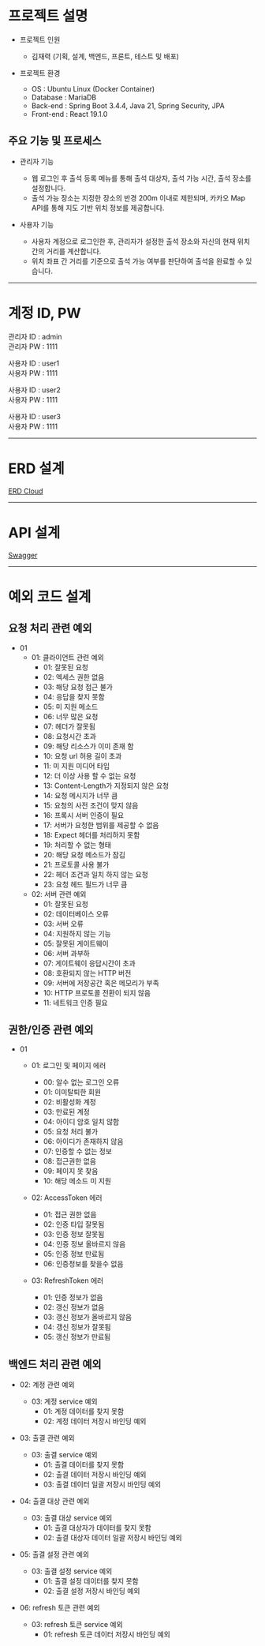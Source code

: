 # 프로젝트 설명

- 프로젝트 인원
  - 김재력 (기획, 설계, 백엔드, 프론트, 테스트 및 배포)


- 프로젝트 환경
  - OS : Ubuntu Linux (Docker Container)
  - Database : MariaDB
  - Back-end : Spring Boot 3.4.4, Java 21, Spring Security, JPA
  - Front-end : React 19.1.0

## 주요 기능 및 프로세스

- 관리자 기능
  - 웹 로그인 후 출석 등록 메뉴를 통해 출석 대상자, 출석 가능 시간, 출석 장소를 설정합니다.
  - 출석 가능 장소는 지정한 장소의 반경 200m 이내로 제한되며, 카카오 Map API를 통해 지도 기반 위치 정보를 제공합니다.


- 사용자 기능
  - 사용자 계정으로 로그인한 후, 관리자가 설정한 출석 장소와 자신의 현재 위치 간의 거리를 계산합니다.
  - 위치 좌표 간 거리를 기준으로 출석 가능 여부를 판단하여 출석을 완료할 수 있습니다.


---

# 계정 ID, PW

관리자 ID : admin<br>
관리자 PW : 1111<br>

사용자 ID : user1<br>
사용자 PW : 1111<br>

사용자 ID : user2<br>
사용자 PW : 1111<br>

사용자 ID : user3<br>
사용자 PW : 1111<br>

---

# ERD 설계
[ERD Cloud](https://www.erdcloud.com/d/48QywLh2DwocKLWKf)

---
# API 설계
[Swagger](https://kimjr.shop/docs/swagger-ui/index.html)

---
# 예외 코드 설계

## 요청 처리 관련 예외

- 01
  - 01: 클라이언트 관련 예외
    - 01: 잘못된 요청
    - 02: 엑세스 권한 없음
    - 03: 해당 요청 접근 불가
    - 04: 응답을 찾지 못함
    - 05: 미 지원 메소드
    - 06: 너무 많은 요청
    - 07: 헤더가 잘못됨
    - 08: 요청시간 초과
    - 09: 해당 리소스가 이미 존재 함
    - 10: 요청 url 허용 길이 초과
    - 11: 미 지원 미디어 타입
    - 12: 더 이상 사용 할 수 없는 요청
    - 13: Content-Length가 지정되지 않은 요청
    - 14: 요청 메시지가 너무 큼
    - 15: 요청의 사전 조건이 맞지 않음
    - 16: 프록시 서버 인증이 필요
    - 17: 서버가 요청한 범위를 제공할 수 없음
    - 18: Expect 헤더를 처리하지 못함
    - 19: 처리할 수 없는 형태
    - 20: 해당 요청 메소드가 잠김
    - 21: 프로토콜 사용 불가
    - 22: 헤더 조건과 일치 하지 않는 요청
    - 23: 요청 헤드 필드가 너무 큼
  - 02: 서버 관련 예외
    - 01: 잘못된 요청
    - 02: 데이터베이스 오류
    - 03: 서버 오류
    - 04: 지원하지 않는 기능
    - 05: 잘못된 게이트웨이
    - 06: 서버 과부하
    - 07: 게이트웨이 응답시간이 초과
    - 08: 호환되지 않는 HTTP 버전
    - 09: 서버에 저장공간 혹은 메모리가 부족
    - 10: HTTP 프로토콜 전환이 되지 않음
    - 11: 네트워크 인증 필요

## 권한/인증 관련 예외

- 01
  - 01: 로그인 및 페이지 에러
    - 00: 알수 없는 로그인 오류
    - 01: 이미탈퇴한 회원
    - 02: 비활성화 계정
    - 03: 만료된 계정
    - 04: 아이디 암호 일치 않함
    - 05: 요청 처리 불가
    - 06: 아이디가 존재하지 않음
    - 07: 인증할 수 없는 정보
    - 08: 접근권한 없음
    - 09: 페이지 못 찾음
    - 10: 해당 메소드 미 지원

  - 02: AccessToken 에러
    - 01: 접근 권한 없음
    - 02: 인증 타입 잘못됨
    - 03: 인증 정보 잘못됨
    - 04: 인증 정보 올바르지 않음
    - 05: 인증 정보 만료됨
    - 06: 인증정보를 찾을수 없음

  - 03: RefreshToken 에러
    - 01: 인증 정보가 없음
    - 02: 갱신 정보가 없음
    - 03: 갱신 정보가 올바르지 않음
    - 04: 갱신 정보가 잘못됨
    - 05: 갱신 정보가 만료됨

## 백엔드 처리 관련 예외

- 02: 계정 관련 예외
  - 03: 계정 service 예외
    - 01: 계정 데이터를 찾지 못함
    - 02: 계정 데이터 저장시 바인딩 예외

- 03: 출결 관련 예외
  - 03: 출결 service 예외
    - 01: 출결 데이터를 찾지 못함
    - 02: 출결 데이터 저장시 바인딩 예외
    - 03: 출결 데이터 일괄 저장시 바인딩 예외

- 04: 출결 대상 관련 예외
  - 03: 출결 대상 service 예외
    - 01: 출결 대상자가 데이터를 찾지 못함
    - 02: 출결 대상자 데이터 일괄 저장시 바인딩 예외

- 05: 출결 설정 관련 예외
  - 03: 출결 설정 service 예외
    - 01: 출결 설정 데이터를 찾지 못함
    - 02: 출결 설정 저장시 바인딩 예외

- 06: refresh 토큰 관련 예외
  - 03: refresh 토큰 service 예외
    - 01: refresh 토큰 데이터 저장시 바인딩 예외